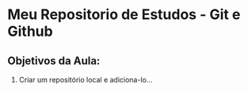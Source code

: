 # Meu Repositorio de Estudos - Git e Github

## Objetivos da Aula:

1. Criar um repositório local e adiciona-lo...